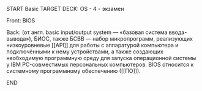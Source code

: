 START
Basic
TARGET DECK: OS - 4 - экзамен

Front: BIOS  

Back: (от англ. basic input/output system — «базовая система ввода-вывода»), БИОС, также БСВВ — набор микропрограмм, реализующих низкоуровневые [[API]] для работы с аппаратурой компьютера и подключёнными к нему устройствами, а также создающих необходимую программную среду для запуска операционной системы у IBM PC-совместимых персональных компьютеров. BIOS относится к системному программному обеспечению ([[ПО]]).
<!--ID: 1663427618563-->
END 